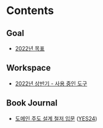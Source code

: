 # Contents

## Goal

* [2022년 목표](goal/2022.md)

## Workspace

* [2022년 상반기 - 사용 중인 도구](workspace/2022-the-first-half-using-tools/review.md)

## Book Journal

* [도메인 주도 설계 철저 입문](book-journal/ddd-1/review.md) ([YES24](http://www.yes24.com/Product/Goods/93384475))
